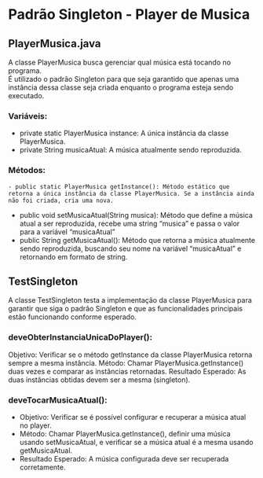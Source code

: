 # Padrão Singleton - Player de Musica
## PlayerMusica.java
  A classe PlayerMusica busca gerenciar qual música está tocando no programa.  
  É utilizado o padrão Singleton para que seja garantido que apenas uma instância dessa classe seja criada enquanto o programa esteja sendo executado.

### Variáveis:
  - private static PlayerMusica instance: A única instância da classe PlayerMusica.
  - private String musicaAtual: A música atualmente sendo reproduzida.

### Métodos:
	- public static PlayerMusica getInstance(): Método estático que retorna a única instância da classe PlayerMusica. Se a instância ainda não foi criada, cria uma nova.
  - public void setMusicaAtual(String musica): Método que define a música atual a ser reproduzida, recebe uma string “musica” e passa o valor para a variável “musicaAtual”
  - public String getMusicaAtual(): Método que retorna a música atualmente sendo reproduzida, buscando seu nome na variável “musicaAtual” e retornando em formato de string.

## TestSingleton
  A classe TestSingleton testa a implementação da classe PlayerMusica para garantir que siga o padrão Singleton e que as funcionalidades principais estão funcionando conforme esperado.

### deveObterInstanciaUnicaDoPlayer(): 
Objetivo: Verificar se o método getInstance da classe PlayerMusica retorna sempre a mesma instância.
Método: Chamar PlayerMusica.getInstance() duas vezes e comparar as instâncias retornadas.
Resultado Esperado: As duas instâncias obtidas devem ser a mesma (singleton).

### deveTocarMusicaAtual():
  - Objetivo: Verificar se é possível configurar e recuperar a música atual no player.
  - Método: Chamar PlayerMusica.getInstance(), definir uma música usando setMusicaAtual, e verificar se a música atual é a mesma usando getMusicaAtual.
  - Resultado Esperado: A música configurada deve ser recuperada corretamente.

